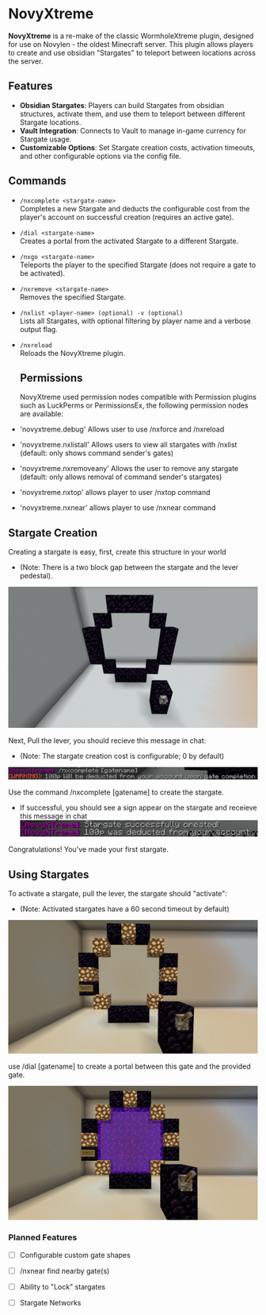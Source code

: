 # NovyXtreme

**NovyXtreme** is a re-make of the classic WormholeXtreme plugin, designed for use on Novylen - the oldest Minecraft server. This plugin allows players to create and use obsidian "Stargates" to teleport between locations across the server.

## Features

- **Obsidian Stargates**: Players can build Stargates from obsidian structures, activate them, and use them to teleport between different Stargate locations.
- **Vault Integration**: Connects to Vault to manage in-game currency for Stargate usage.
- **Customizable Options**: Set Stargate creation costs, activation timeouts, and other configurable options via the config file.

## Commands

- `/nxcomplete <stargate-name>`  
  Completes a new Stargate and deducts the configurable cost from the player's account on successful creation (requires an active gate).

- `/dial <stargate-name>`  
  Creates a portal from the activated Stargate to a different Stargate.

- `/nxgo <stargate-name>`  
  Teleports the player to the specified Stargate (does not require a gate to be activated).

- `/nxremove <stargate-name>`  
  Removes the specified Stargate.

- `/nxlist <player-name> (optional) -v (optional)`  
  Lists all Stargates, with optional filtering by player name and a verbose output flag.

- `/nxreload`  
  Reloads the NovyXtreme plugin.


  ## Permissions
  NovyXtreme used permission nodes compatible with Permission plugins such as LuckPerms or PermissionsEx, the following permission nodes are available:

 - 'novyxtreme.debug' Allows user to use /nxforce and /nxreload
 - 'novyxtreme.nxlistall' Allows users to view all stargates with /nxlist (default: only shows command sender's gates)
 - 'novyxtreme.nxremoveany' Allows the user to remove any stargate (default: only allows removal of command sender's stargates)
 - 'novyxtreme.nxtop' allows player to user /nxtop command
 - 'novyxtreme.nxnear' allows player to use /nxnear command
   
  ## Stargate Creation
  Creating a stargate is easy, first, create this structure in your world
  - (Note: There is a two block gap between the stargate and the lever pedestal).

  ![stargate-structure](Screenshots/Stargate-Structure-Default.png)

  Next, Pull the lever, you should recieve this message in chat:
  - (Note: The stargate creation cost is configurable; 0 by default)

  ![stargate-create-message](Screenshots/Stargate-Create-Message.png)

Use the command /nxcomplete [gatename] to create the stargate.
- If successful, you should see a sign appear on the stargate and receieve this message in chat
  ![stargate-create-success-message](Screenshots/Stargate-Create-Success-Message.png)

Congratulations! You've made your first stargate.

## Using Stargates
To activate a stargate, pull the lever, the stargate should "activate":
- (Note: Activated stargates have a 60 second timeout by default)

![active-stargate](Screenshots/Active-Stargate.png)

use /dial [gatename] to create a portal between this gate and the provided gate.

![connected-stargate](Screenshots/Connected-Stargate.png)



  ### Planned Features
  - [ ] Configurable custom gate shapes
  - [ ] /nxnear find nearby gate(s)
  - [ ] Ability to "Lock" stargates
  - [ ] Stargate Networks
  
  

